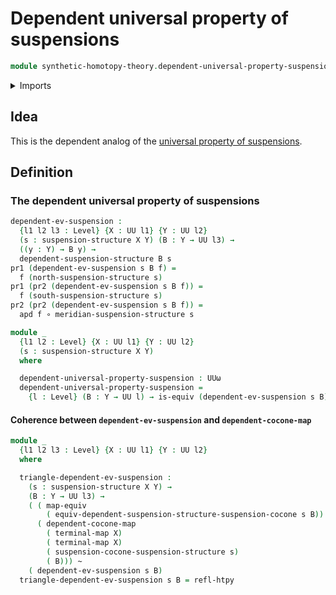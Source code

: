 # Dependent universal property of suspensions

```agda
module synthetic-homotopy-theory.dependent-universal-property-suspensions where
```

<details><summary>Imports</summary>

```agda
open import foundation.action-on-identifications-dependent-functions
open import foundation.constant-maps
open import foundation.dependent-pair-types
open import foundation.equivalences
open import foundation.function-types
open import foundation.homotopies
open import foundation.unit-type
open import foundation.universe-levels

open import synthetic-homotopy-theory.dependent-cocones-under-span-diagrams
open import synthetic-homotopy-theory.dependent-suspension-structures
open import synthetic-homotopy-theory.suspension-structures
```

</details>

## Idea

This is the dependent analog of the
[universal property of suspensions](synthetic-homotopy-theory.universal-property-suspensions.md).

## Definition

### The dependent universal property of suspensions

```agda
dependent-ev-suspension :
  {l1 l2 l3 : Level} {X : UU l1} {Y : UU l2}
  (s : suspension-structure X Y) (B : Y → UU l3) →
  ((y : Y) → B y) →
  dependent-suspension-structure B s
pr1 (dependent-ev-suspension s B f) =
  f (north-suspension-structure s)
pr1 (pr2 (dependent-ev-suspension s B f)) =
  f (south-suspension-structure s)
pr2 (pr2 (dependent-ev-suspension s B f)) =
  apd f ∘ meridian-suspension-structure s

module _
  {l1 l2 : Level} {X : UU l1} {Y : UU l2}
  (s : suspension-structure X Y)
  where

  dependent-universal-property-suspension : UUω
  dependent-universal-property-suspension =
    {l : Level} (B : Y → UU l) → is-equiv (dependent-ev-suspension s B)
```

#### Coherence between `dependent-ev-suspension` and `dependent-cocone-map`

```agda
module _
  {l1 l2 l3 : Level} {X : UU l1} {Y : UU l2}
  where

  triangle-dependent-ev-suspension :
    (s : suspension-structure X Y) →
    (B : Y → UU l3) →
    ( ( map-equiv
        ( equiv-dependent-suspension-structure-suspension-cocone s B)) ∘
      ( dependent-cocone-map
        ( terminal-map X)
        ( terminal-map X)
        ( suspension-cocone-suspension-structure s)
        ( B))) ~
    ( dependent-ev-suspension s B)
  triangle-dependent-ev-suspension s B = refl-htpy
```
